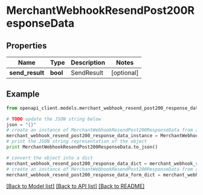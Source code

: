# MerchantWebhookResendPost200ResponseData


## Properties

Name | Type | Description | Notes
------------ | ------------- | ------------- | -------------
**send_result** | **bool** | SendResult | [optional] 

## Example

```python
from openapi_client.models.merchant_webhook_resend_post200_response_data import MerchantWebhookResendPost200ResponseData

# TODO update the JSON string below
json = "{}"
# create an instance of MerchantWebhookResendPost200ResponseData from a JSON string
merchant_webhook_resend_post200_response_data_instance = MerchantWebhookResendPost200ResponseData.from_json(json)
# print the JSON string representation of the object
print MerchantWebhookResendPost200ResponseData.to_json()

# convert the object into a dict
merchant_webhook_resend_post200_response_data_dict = merchant_webhook_resend_post200_response_data_instance.to_dict()
# create an instance of MerchantWebhookResendPost200ResponseData from a dict
merchant_webhook_resend_post200_response_data_form_dict = merchant_webhook_resend_post200_response_data.from_dict(merchant_webhook_resend_post200_response_data_dict)
```
[[Back to Model list]](../README.md#documentation-for-models) [[Back to API list]](../README.md#documentation-for-api-endpoints) [[Back to README]](../README.md)



